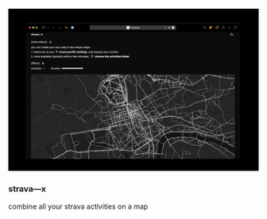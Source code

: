 ![Website](/assets/my-map-extended.png?raw=true "Website")

### strava—x

combine all your strava activities on a map
